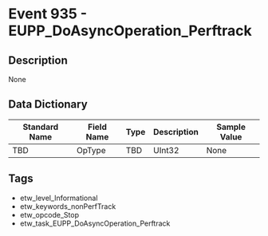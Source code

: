 # Event 935 - EUPP_DoAsyncOperation_Perftrack

## Description
None

## Data Dictionary
|Standard Name|Field Name|Type|Description|Sample Value|
|---|---|---|---|---|
|TBD|OpType|TBD|UInt32|None|None|

## Tags
* etw_level_Informational
* etw_keywords_nonPerfTrack
* etw_opcode_Stop
* etw_task_EUPP_DoAsyncOperation_Perftrack